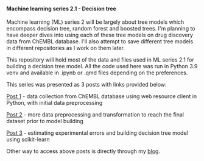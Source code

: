 #### **Machine learning series 2.1 - Decision tree**

Machine learning (ML) series 2 will be largely about tree models which encompass decision tree, random forest and boosted trees. I'm planning to have deeper dives into using each of these tree models on drug discovery data from ChEMBL database. I'll also attempt to save different tree models in different repositories as I work on them later.

This repository will hold most of the data and files used in ML series 2.1 for building a decision tree model. All the code used here was run in Python 3.9 venv and available in .ipynb or .qmd files depending on the preferences.

This series was presented as 3 posts with links provided below:

[Post 1](https://jhylin.github.io/Data_in_life_blog/posts/16_ML2-1_Decision_tree/1_data_col_prep.html) - data collection from ChEMBL database using web resource client in Python, with initial data preprocessing

[Post 2](https://jhylin.github.io/Data_in_life_blog/posts/16_ML2-1_Decision_tree/2_data_prep_tran.html) - more data preprocessing and transformation to reach the final dataset prior to model building

[Post 3](https://jhylin.github.io/Data_in_life_blog/posts/16_ML2-1_Decision_tree/3_model_build.html) - estimating experimental errors and building decision tree model using scikit-learn

Other way to access above posts is directly through my [blog](https://jhylin.github.io/Data_in_life_blog/).

